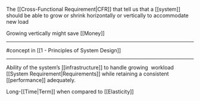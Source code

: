The [[Cross-Functional Requirement|CFR]] that tell us that a [[system]] should be able to grow or shrink horizontally or vertically to accommodate new load

Growing vertically might save [[Money]]

---

#concept in [[1 - Principles of System Design]]

---

Ability of the system’s [[infrastructure]] to handle growing  workload [[System Requirement|Requirements]] while retaining a consistent [[performance]] adequately.

Long-[[Time|Term]] when compared to [[Elasticity]]